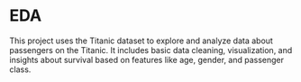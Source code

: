 # EDA
This project uses the Titanic dataset to explore and analyze data about passengers on the Titanic. It includes basic data cleaning, visualization, and insights about survival based on features like age, gender, and passenger class.
